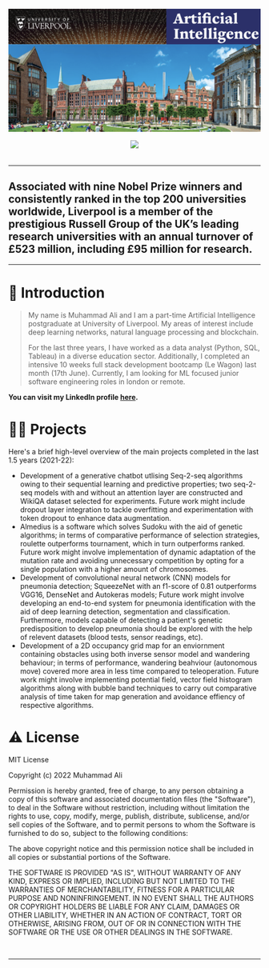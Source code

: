 ![MSc Artificial Intelligence Portfolio](liverpooluni.png)

<div align='center'>
  
<a href='https://www.liverpool.ac.uk/computer-science/about/' target="_blank">
  
<img src='https://img.shields.io/badge/HOMEPAGE-gray?style=for-the-badge'>
  
</a>
  
<br />
  
<br />
  
</div>

---

## Associated with nine Nobel Prize winners and consistently ranked in the top 200 universities worldwide, Liverpool is a member of the prestigious Russell Group of the UK’s leading research universities with an annual turnover of £523 million, including £95 million for research.
---

# 👋 Introduction

> My name is Muhammad Ali and I am a part-time Artificial Intelligence postgraduate at University of Liverpool. My areas of interest include deep learning networks, natural language processing and blockchain. 
> 
> For the last three years, I have worked as a data analyst (Python, SQL, Tableau) in a diverse education sector. Additionally, I completed an intensive 10 weeks full stack development bootcamp (Le Wagon) last month (17th June). Currently, I am looking for ML focused junior software engineering roles in london or remote.

**You can visit my LinkedIn profile [here](https://www.linkedin.com/in/muhammadali7/).**


# 👨‍💻 Projects

Here's a brief high-level overview of the main projects completed in the last 1.5 years (2021-22):

- Development of a generative chatbot utlising Seq-2-seq algorithms owing to their sequential learning and predictive properties; two seq-2-seq models with and without an attention layer are constructed and WikiQA dataset selected for experiments. Future work might include dropout layer integration to tackle overfitting and experimentation with token dropout to enhance data augmentation.
- Almedius is a software which solves Sudoku with the aid of genetic algorithms; in terms of comparative performance of selection strategies, roulette outperforms tournament, which in turn outperforms ranked. Future work might involve implementation of dynamic adaptation of the mutation rate and avoiding unnecessary competition by opting for a single population with a higher amount of chromosomes. 
- Development of convolutional neural network (CNN) models for pneumonia detection; SqueezeNet with an f1-score of 0.81 outperforms VGG16, DenseNet and Autokeras models; Future work might involve developing an end-to-end system for pneumonia identification with the aid of deep learning detection, segmentation and classification. Furthermore, models capable of detecting a patient's genetic predisposition to develop pneumonia should be explored with the help of relevent datasets (blood tests, sensor readings, etc).
- Development of a 2D occupancy grid map for an enviornment containing obstacles using both inverse sensor model and wandering behaviour; in terms of performance, wandering beahviour (autonomous move) covered more area in less time compared to teleoperation. Future work might involve implementing potential field, vector field histogram algorithms along with bubble band techniques to carry out comparative analysis of time taken for map generation and avoidance effiency of respective algorithms.


# ⚠️ License

MIT License

Copyright (c) 2022 Muhammad Ali

Permission is hereby granted, free of charge, to any person obtaining a copy
of this software and associated documentation files (the "Software"), to deal
in the Software without restriction, including without limitation the rights
to use, copy, modify, merge, publish, distribute, sublicense, and/or sell
copies of the Software, and to permit persons to whom the Software is
furnished to do so, subject to the following conditions:

The above copyright notice and this permission notice shall be included in all
copies or substantial portions of the Software.

THE SOFTWARE IS PROVIDED "AS IS", WITHOUT WARRANTY OF ANY KIND, EXPRESS OR
IMPLIED, INCLUDING BUT NOT LIMITED TO THE WARRANTIES OF MERCHANTABILITY,
FITNESS FOR A PARTICULAR PURPOSE AND NONINFRINGEMENT. IN NO EVENT SHALL THE
AUTHORS OR COPYRIGHT HOLDERS BE LIABLE FOR ANY CLAIM, DAMAGES OR OTHER
LIABILITY, WHETHER IN AN ACTION OF CONTRACT, TORT OR OTHERWISE, ARISING FROM,
OUT OF OR IN CONNECTION WITH THE SOFTWARE OR THE USE OR OTHER DEALINGS IN THE
SOFTWARE.

<br />

---

<br />
